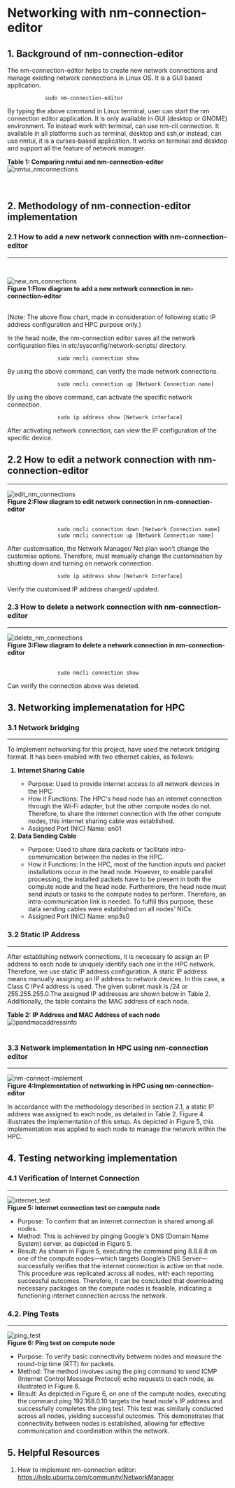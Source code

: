 # **Networking with nm-connection-editor**
 
## **1. Background of nm-connection-editor**

The nm-connection-editor helps to create new network connections and manage existing network connections in Linux OS. It is a GUI based application.

                sudo nm-connection-editor

By typing the above command in Linux terminal, user can start the nm connection editor application. It is only available in GUI (desktop or GNOME) environment. To instead work with terminal, can use nm-cli connection. It available in all platforms such as terminal, desktop and ssh,or instead, can use nmtui, it is a curses-based application. It works on terminal and desktop and support all the feature of network manager.

<b>Table 1: Comparing nmtui and nm-connection-editor</b>
![nmtui_nmconnections](nm-connection-nmtui.png)<br>
<br><br>

## **2. Methodology of nm-connection-editor implementation**
 
### **2.1 How to add a new network connection with nm-connection-editor**
---
<br>

![new_nm_connections](add-connection.png)<br>
<b>Figure 1:Flow diagram to add a new network connection in nm-connection-editor</b>
<br><br>

(Note: The above flow chart, made in consideration of following static IP address configuration and HPC purpose only.)

In the head node, the nm-connection editor saves all the network configuration files in etc/sysconfig/network-scripts/ directory.

                    sudo nmcli connection show

By using the above command, can verify the made network connections.

                    sudo nmcli connection up [Network Connection name]
By using the above command, can activate the specific network connection.

                    sudo ip address show [Network interface]

After activating network connection, can view the IP configuration of the specific device.
<br>

## **2.2 How to edit a network connection with nm-connection-editor**
---

![edit_nm_connections](edit-connection.png)<br>
<b>Figure 2:Flow diagram to edit network connection in nm-connection-editor</b>
<br><br>


                    sudo nmcli connection down [Network Connection name]
		            sudo nmcli connection up [Network Connection name]
After customisation, the Network Manager/ Net plan won’t change the customise options. Therefore, must manually change the customisation by shutting down and turning on network connection.

                    sudo ip address show [Network Interface]
Verify the customised  IP address changed/ updated.
<br>

 ### **2.3 How to delete a network connection with nm-connection-editor**
 ---
 
![delete_nm_connections](delete-connection.png)<br>
<b>Figure 3:Flow diagram to delete a network connection in nm-connection-editor</b>
<br><br>

                    sudo nmcli connection show 
Can verify the connection above was deleted.
<br>


## **3. Networking implemenatation for HPC**

### **3.1 Network bridging**
---

To implement networking for this project, have used the network bridging format. It has been enabled with two ethernet cables, as follows:
<ol>
<b><li> Internet Sharing Cable</li></b>
<ul>
<li>	Purpose: Used to provide internet access to all network devices in the HPC. </li>

<li>	How it Functions: The HPC's head node has an internet connection through the Wi-Fi adapter, but the other compute nodes do not. Therefore, to share the internet connection with the other compute nodes, this internet sharing cable was established.</li>

<li>	Assigned Port (NIC) Name: en01</li>
</ul>
<b><li> Data Sending Cable</li></b><ul>
<li>Purpose: Used to share data packets or facilitate intra-communication between the nodes in the HPC.</li>

<li>How it Functions: In the HPC, most of the function inputs and packet installations occur in the head node. However, to enable parallel processing, the installed packets have to be present in both the compute node and the head node. Furthermore, the head node must send inputs or tasks to the compute nodes to perform. Therefore, an intra-communication link is needed. To fulfill this purpose, these data sending cables were established on all nodes’ NICs.</li>

<li>Assigned Port (NIC) Name: enp3s0 </li>
</ol>

### **3.2 Static IP Address**
---
After establishing network connections, it is necessary to assign an IP address to each node to uniquely identify each one in the HPC network. Therefore, we use static IP address configuration. A static IP address means manually assigning an IP address to network devices. In this case, a Class C IPv4 address is used. The given subnet mask is /24 or 255.255.255.0.The assigned IP addresses are shown below in Table 2. Additionally, the table contains the MAC address of each node.

<b>Table 2: IP Address and MAC Address of each node</b>
![ipandmacaddressinfo](ip&macaddress.png)<br>
<br>

### **3.3 Network implementation in HPC using nm-connection editor**
---
![nm-connect-implement](nm-connect-implement.png)<br>
<b>Figure 4:Implementation of networking in HPC using nm-connection-editor</b>
<br>

In accordance with the methodology described in section 2.1, a static IP address was assigned to each node, as detailed in Table 2. Figure 4 illustrates the implementation of this setup. As depicted in Figure 5, this implementation was applied to each node to manage the network within the HPC.


## **4. Testing networking implementation**
### **4.1 Verification of Internet Connection**
---

![internet_test](internettest.png)<br>
<b>Figure 5: Internet connection test on compute node</b>
<br>

<ul>
<li>Purpose: To confirm that an internet connection is shared among all nodes.</li>

<li>Method: This is achieved by pinging Google's DNS (Domain Name System) server, as depicted in Figure 5.</li>

<li>Result: As shown in Figure 5, executing the command ping 8.8.8.8 on one of the compute nodes—which targets Google’s DNS Server—successfully verifies that the internet connection is active on that node. This procedure was replicated across all nodes, with each reporting successful outcomes. Therefore, it can be concluded that downloading necessary packages on the compute nodes is feasible, indicating a functioning internet connection across the network.</li>
</ul>

### **4.2. Ping Tests**
---

![ping_test](pingtest.png)<br>
<b>Figure 6: Ping test on compute node</b>
<br>

<ul>
<li>Purpose: To verify basic connectivity between nodes and measure the round-trip time (RTT) for packets.</li>

<li>Method: The method involves using the ping command to send ICMP (Internet Control Message Protocol) echo requests to each node, as illustrated in Figure 6.</li>

<li>Result: As depicted in Figure 6, on one of the compute nodes, executing the command ping 192.168.0.10 targets the head node's IP address and successfully completes the ping test. This test was similarly conducted across all nodes, yielding successful outcomes. This demonstrates that connectivity between nodes is established, allowing for effective communication and coordination within the network.</li>
</ul>

 ## **5. Helpful Resources**
 1. How to implement nm-connection editor: https://help.ubuntu.com/community/NetworkManager



